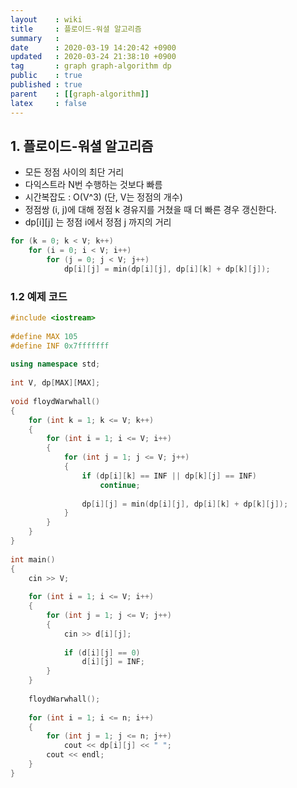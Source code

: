 ```yaml
---
layout    : wiki
title     : 플로이드-워셜 알고리즘
summary   : 
date      : 2020-03-19 14:20:42 +0900
updated   : 2020-03-24 21:38:10 +0900
tag       : graph graph-algorithm dp
public    : true
published : true
parent    : [[graph-algorithm]]
latex     : false
---
```


## 1. 플로이드-워셜 알고리즘
 - 모든 정점 사이의 최단 거리
 - 다익스트라 N번 수행하는 것보다 빠름
 - 시간복잡도 : O(V^3) (단, V는 정점의 개수)
 - 정점쌍 (i, j)에 대해 정점 k 경유지를 거쳤을 때 더 빠른 경우 갱신한다.
 - dp[i][j] 는 정점 i에서 정점 j 까지의 거리


```cpp
for (k = 0; k < V; k++)
	for (i = 0; i < V; i++)
		for (j = 0; j < V; j++)
			dp[i][j] = min(dp[i][j], dp[i][k] + dp[k][j]);
```

### 1.2 예제 코드
```{.cpp .numberLines}
#include <iostream>
 
#define MAX 105
#define INF 0x7fffffff
 
using namespace std;
 
int V, dp[MAX][MAX];
 
void floydWarwhall() 
{
    for (int k = 1; k <= V; k++)
    {
        for (int i = 1; i <= V; i++)
        {
            for (int j = 1; j <= V; j++) 
            {
                if (dp[i][k] == INF || dp[k][j] == INF) 
                    continue;
 
				dp[i][j] = min(dp[i][j], dp[i][k] + dp[k][j]);
            }
        }
    }
}
 
int main() 
{
    cin >> V;
 
    for (int i = 1; i <= V; i++)
    {
        for (int j = 1; j <= V; j++) 
        {
            cin >> d[i][j];
 
            if (d[i][j] == 0) 
                d[i][j] = INF;
        }    
    }
 
    floydWarwhall();
 
    for (int i = 1; i <= n; i++) 
    {
        for (int j = 1; j <= n; j++) 
            cout << dp[i][j] << " ";
        cout << endl;
    }
}
```
